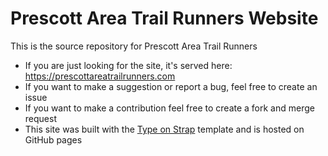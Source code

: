 # Prescott Area Trail Runners Website
This is the source repository for Prescott Area Trail Runners
* If you are just looking for the site, it's served here:
https://prescottareatrailrunners.com  
* If you want to make a suggestion or report a bug, feel free to create an issue  
* If you want to make a contribution feel free to create a fork and merge
  request
* This site was built with the [Type on Strap](https://github.com/sylhare/Type-on-Strap) template
  and is hosted on GitHub pages

